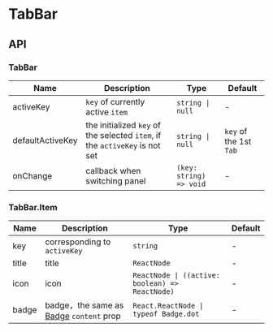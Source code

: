 # TabBar

<code src="./demos/index.tsx"></code>

## API

### TabBar

| Name             | Description                                                                 | Type                    | Default                |
| ---------------- | --------------------------------------------------------------------------- | ----------------------- | ---------------------- |
| activeKey        | `key` of currently active `item`                                            | `string \| null`        | -                      |
| defaultActiveKey | the initialized `key` of the selected `item`, if the `activeKey` is not set | `string \| null`        | `key` of the 1st `Tab` |
| onChange         | callback when switching panel                                               | `(key: string) => void` | -                      |

### TabBar.Item

| Name  | Description                                        | Type                                            | Default |
| ----- | -------------------------------------------------- | ----------------------------------------------- | ------- |
| key   | corresponding to `activeKey`                       | `string`                                        | -       |
| title | title                                              | `ReactNode`                                     | -       |
| icon  | icon                                               | `ReactNode \| ((active: boolean) => ReactNode)` | -       |
| badge | badge，the same as [Badge](./badge) `content` prop | `React.ReactNode \| typeof Badge.dot`           | -       |
